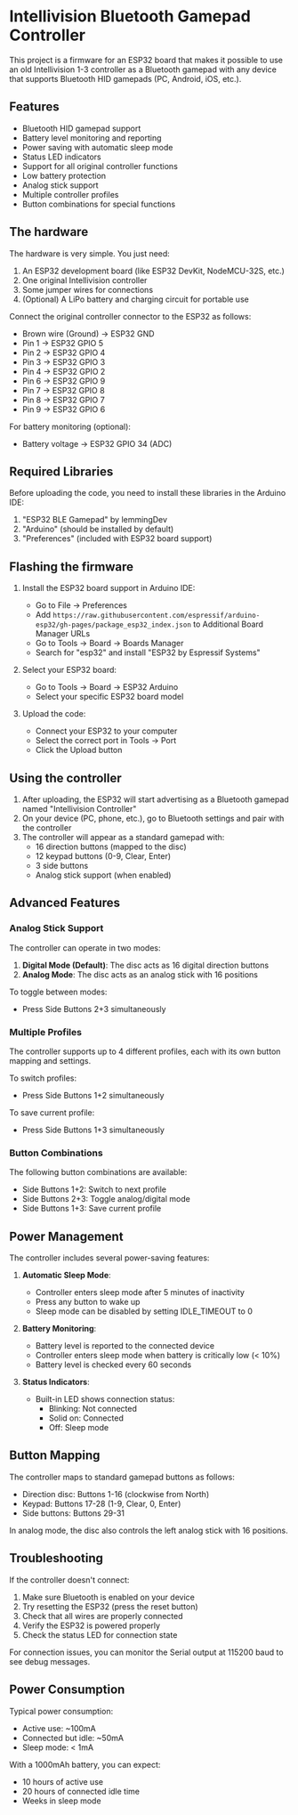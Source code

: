 # Intellivision Bluetooth Gamepad Controller

This project is a firmware for an ESP32 board that makes it possible to use an old Intellivision 1-3 controller as a Bluetooth gamepad with any device that supports Bluetooth HID gamepads (PC, Android, iOS, etc.).

## Features

- Bluetooth HID gamepad support
- Battery level monitoring and reporting
- Power saving with automatic sleep mode
- Status LED indicators
- Support for all original controller functions
- Low battery protection
- Analog stick support
- Multiple controller profiles
- Button combinations for special functions

## The hardware

The hardware is very simple. You just need:
1. An ESP32 development board (like ESP32 DevKit, NodeMCU-32S, etc.)
2. One original Intellivision controller
3. Some jumper wires for connections
4. (Optional) A LiPo battery and charging circuit for portable use

Connect the original controller connector to the ESP32 as follows:
- Brown wire (Ground) -> ESP32 GND
- Pin 1 -> ESP32 GPIO 5
- Pin 2 -> ESP32 GPIO 4
- Pin 3 -> ESP32 GPIO 3
- Pin 4 -> ESP32 GPIO 2
- Pin 6 -> ESP32 GPIO 9
- Pin 7 -> ESP32 GPIO 8
- Pin 8 -> ESP32 GPIO 7
- Pin 9 -> ESP32 GPIO 6

For battery monitoring (optional):
- Battery voltage -> ESP32 GPIO 34 (ADC)

## Required Libraries

Before uploading the code, you need to install these libraries in the Arduino IDE:
1. "ESP32 BLE Gamepad" by lemmingDev
2. "Arduino" (should be installed by default)
3. "Preferences" (included with ESP32 board support)

## Flashing the firmware

1. Install the ESP32 board support in Arduino IDE:
   - Go to File -> Preferences
   - Add `https://raw.githubusercontent.com/espressif/arduino-esp32/gh-pages/package_esp32_index.json` to Additional Board Manager URLs
   - Go to Tools -> Board -> Boards Manager
   - Search for "esp32" and install "ESP32 by Espressif Systems"

2. Select your ESP32 board:
   - Go to Tools -> Board -> ESP32 Arduino
   - Select your specific ESP32 board model

3. Upload the code:
   - Connect your ESP32 to your computer
   - Select the correct port in Tools -> Port
   - Click the Upload button

## Using the controller

1. After uploading, the ESP32 will start advertising as a Bluetooth gamepad named "Intellivision Controller"
2. On your device (PC, phone, etc.), go to Bluetooth settings and pair with the controller
3. The controller will appear as a standard gamepad with:
   - 16 direction buttons (mapped to the disc)
   - 12 keypad buttons (0-9, Clear, Enter)
   - 3 side buttons
   - Analog stick support (when enabled)

## Advanced Features

### Analog Stick Support

The controller can operate in two modes:
1. **Digital Mode (Default)**: The disc acts as 16 digital direction buttons
2. **Analog Mode**: The disc acts as an analog stick with 16 positions

To toggle between modes:
- Press Side Buttons 2+3 simultaneously

### Multiple Profiles

The controller supports up to 4 different profiles, each with its own button mapping and settings.

To switch profiles:
- Press Side Buttons 1+2 simultaneously

To save current profile:
- Press Side Buttons 1+3 simultaneously

### Button Combinations

The following button combinations are available:
- Side Buttons 1+2: Switch to next profile
- Side Buttons 2+3: Toggle analog/digital mode
- Side Buttons 1+3: Save current profile

## Power Management

The controller includes several power-saving features:

1. **Automatic Sleep Mode**:
   - Controller enters sleep mode after 5 minutes of inactivity
   - Press any button to wake up
   - Sleep mode can be disabled by setting IDLE_TIMEOUT to 0

2. **Battery Monitoring**:
   - Battery level is reported to the connected device
   - Controller enters sleep mode when battery is critically low (< 10%)
   - Battery level is checked every 60 seconds

3. **Status Indicators**:
   - Built-in LED shows connection status:
     - Blinking: Not connected
     - Solid on: Connected
     - Off: Sleep mode

## Button Mapping

The controller maps to standard gamepad buttons as follows:

- Direction disc: Buttons 1-16 (clockwise from North)
- Keypad: Buttons 17-28 (1-9, Clear, 0, Enter)
- Side buttons: Buttons 29-31

In analog mode, the disc also controls the left analog stick with 16 positions.

## Troubleshooting

If the controller doesn't connect:
1. Make sure Bluetooth is enabled on your device
2. Try resetting the ESP32 (press the reset button)
3. Check that all wires are properly connected
4. Verify the ESP32 is powered properly
5. Check the status LED for connection state

For connection issues, you can monitor the Serial output at 115200 baud to see debug messages.

## Power Consumption

Typical power consumption:
- Active use: ~100mA
- Connected but idle: ~50mA
- Sleep mode: < 1mA

With a 1000mAh battery, you can expect:
- 10 hours of active use
- 20 hours of connected idle time
- Weeks in sleep mode
